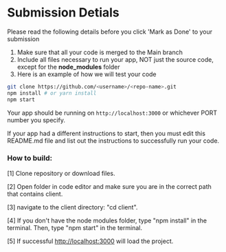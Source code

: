 
# Submission Detials

Please read the following details before you click 'Mark as Done' to your submission 
1. Make sure that all your code is merged to the Main branch
2. Include all files necessary to run your app, NOT just the source code, except for the **node_modules** folder
3. Here is an example of how we will test your code 

```bash
git clone https://github.com/<username>/<repo-name>.git
npm install # or yarn install
npm start  
```

Your app should be running on `http://localhost:3000` or whichever PORT number you specify.

If your app had a different instructions to start, then you must edit this README.md file and list out the instructions to successfully run your code.

### How to build:

[1] Clone repository or download files.

[2] Open folder in code editor and make sure you are in the correct path that contains client.

[3] navigate to the client directory: "cd client".

[4] If you don't have the node modules folder, type "npm install" in the terminal. Then, type "npm start" in the terminal.

[5] If successful [http://localhost:3000](http://localhost:3000) will load the project.





